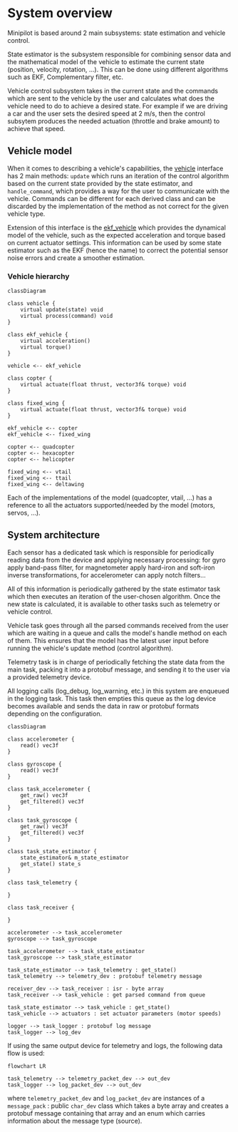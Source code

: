 # System overview
Minipilot is based around 2 main subsystems: state estimation and vehicle control.

State estimator is the subsystem responsible for combining sensor data and the mathematical model of the vehicle to estimate the current state (position, velocity, rotation, ...). This can be done using different algorithms such as EKF, Complementary filter, etc.

Vehicle control subsystem takes in the current state and the commands which are sent to the vehicle by the user and calculates what does the vehicle need to do to achieve a desired state. For example if we are driving a car and the user sets the desired speed at 2 m/s, then the control subsytem produces the needed actuation (throttle and brake amount) to achieve that speed.

## Vehicle model
When it comes to describing a vehicle's capabilities, the [vehicle](/src/vehicles/vehicle.hpp) interface has 2 main methods: `update` which runs an iteration of the control algorithm based on the current state provided by the state estimator, and `handle_command`, which provides a way for the user to communicate with the vehicle. Commands can be different for each derived class and can be discarded by the implementation of the method as not correct for the given vehicle type.

Extension of this interface is the [ekf_vehicle](/src/vehicles/ekf_vehicle.hpp) which provides the dynamical model of the vehicle, such as the expected acceleration and torque based on current actuator settings. This information can be used by some state estimator such as the EKF (hence the name) to correct the potential sensor noise errors and create a smoother estimation.

### Vehicle hierarchy
```mermaid
classDiagram

class vehicle {
    virtual update(state) void
    virtual process(command) void
}

class ekf_vehicle {
    virtual acceleration()
    virtual torque()
}

vehicle <-- ekf_vehicle

class copter {
    virtual actuate(float thrust, vector3f& torque) void
}

class fixed_wing {
    virtual actuate(float thrust, vector3f& torque) void
}

ekf_vehicle <-- copter
ekf_vehicle <-- fixed_wing

copter <-- quadcopter
copter <-- hexacopter
copter <-- helicopter

fixed_wing <-- vtail
fixed_wing <-- ttail
fixed_wing <-- deltawing
```

Each of the implementations of the model (quadcopter, vtail, ...) has a reference to all the actuators supported/needed by the model (motors, servos, ...).

## System architecture
Each sensor has a dedicated task which is responsible for periodically reading data from the device and applying necessary processing: for gyro apply band-pass filter, for magnetometer apply hard-iron and soft-iron inverse transformations, for accelerometer can apply notch filters...

All of this information is periodically gathered by the state estimator task which then executes an iteration of the user-chosen algorithm. Once the new state is calculated, it is available to other tasks such as telemetry or vehicle control.

Vehicle task goes through all the parsed commands received from the user which are waiting in a queue and calls the model's handle method on each of them. This ensures that the model has the latest user input before running the vehicle's update method (control algorithm).

Telemetry task is in charge of periodically fetching the state data from the main task, packing it into a protobuf message, and sending it to the user via a provided telemetry device.

All logging calls (log_debug, log_warning, etc.) in this system are enqueued in the logging task. This task then empties this queue as the log device becomes available and sends the data in raw or protobuf formats depending on the configuration.

```mermaid
classDiagram

class accelerometer {
    read() vec3f
}

class gyroscope {
    read() vec3f
}

class task_accelerometer {
    get_raw() vec3f
    get_filtered() vec3f
}

class task_gyroscope {
    get_raw() vec3f
    get_filtered() vec3f
}

class task_state_estimator {
    state_estimator& m_state_estimator
    get_state() state_s
}

class task_telemetry {
    
}

class task_receiver {
    
}

accelerometer --> task_accelerometer
gyroscope --> task_gyroscope

task_accelerometer --> task_state_estimator
task_gyroscope --> task_state_estimator

task_state_estimator --> task_telemetry : get_state()
task_telemetry --> telemetry_dev : protobuf telemetry message

receiver_dev --> task_receiver : isr - byte array
task_receiver --> task_vehicle : get parsed command from queue

task_state_estimator --> task_vehicle : get_state()
task_vehicle --> actuators : set actuator parameters (motor speeds)

logger --> task_logger : protobuf log message
task_logger --> log_dev
```

If using the same output device for telemetry and logs, the following data flow is used:

```mermaid
flowchart LR

task_telemetry --> telemetry_packet_dev --> out_dev
task_logger --> log_packet_dev --> out_dev
```

where `telemetry_packet_dev` and `log_packet_dev` are instances of a `message_pack` : public `char_dev` class which takes a byte array and creates a protobuf message containing that array and an enum which carries information about the message type (source).